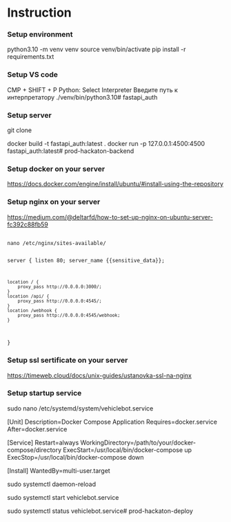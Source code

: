 # Instruction


### Setup environment
python3.10 -m venv venv
source venv/bin/activate
pip install -r requirements.txt


### Setup VS code
CMP + SHIFT + P
Python: Select Interpreter
Введите путь к интерпретатору
./venv/bin/python3.10# fastapi_auth


### Setup server

git clone <URL>

docker build -t fastapi_auth:latest .
docker run -p 127.0.0.1:4500:4500 fastapi_auth:latest# prod-hackaton-backend



### Setup docker on your server

https://docs.docker.com/engine/install/ubuntu/#install-using-the-repository


### Setup nginx on your server
https://medium.com/@deltarfd/how-to-set-up-nginx-on-ubuntu-server-fc392c88fb59


<code>
nano /etc/nginx/sites-available/

server {
    listen 80;
    server_name {{sensitive_data}};

    location / {
        proxy_pass http://0.0.0.0:3000/;
    }
    location /api/ {
        proxy_pass http://0.0.0.0:4545/;
    }
    location /webhook {
        proxy_pass http://0.0.0.0:4545/webhook;
    }
}
</code>

### Setup ssl sertificate on your server
https://timeweb.cloud/docs/unix-guides/ustanovka-ssl-na-nginx


### Setup startup service

sudo nano /etc/systemd/system/vehiclebot.service
   
[Unit]
Description=Docker Compose Application
Requires=docker.service
After=docker.service

[Service]
Restart=always
WorkingDirectory=/path/to/your/docker-compose/directory
ExecStart=/usr/local/bin/docker-compose up
ExecStop=/usr/local/bin/docker-compose down

[Install]
WantedBy=multi-user.target


sudo systemctl daemon-reload

sudo systemctl start vehiclebot.service

sudo systemctl status vehiclebot.service# prod-hackaton-deploy
